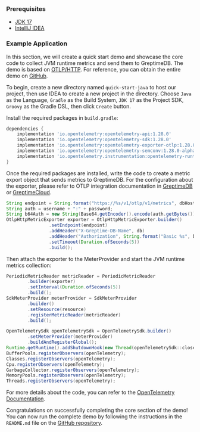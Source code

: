 ### Prerequisites

- [JDK 17](https://openjdk.org/projects/jdk/17/)
- [IntelliJ IDEA](https://www.jetbrains.com/idea/)

### Example Application

In this section, we will create a quick start demo and showcase the core code to collect JVM runtime metrics and send them to GreptimeDB. The demo is based on [OTLP/HTTP](https://opentelemetry.io/). For reference, you can obtain the entire demo on [GitHub](https://github.com/GreptimeCloudStarters/quick-start-java).

To begin, create a new directory named `quick-start-java` to host our project, then use IDEA to create a new project in the directory. Choose `Java` as the Language, `Gradle` as the Build System, `JDK 17` as the Project SDK, `Groovy` as the Gradle DSL, then click `Create` button.

Install the required packages in `build.gradle`:

```groovy
dependencies {
    implementation 'io.opentelemetry:opentelemetry-api:1.28.0'
    implementation 'io.opentelemetry:opentelemetry-sdk:1.28.0'
    implementation 'io.opentelemetry:opentelemetry-exporter-otlp:1.28.0'
    implementation 'io.opentelemetry:opentelemetry-semconv:1.28.0-alpha'
    implementation 'io.opentelemetry.instrumentation:opentelemetry-runtime-metrics:1.26.0-alpha'
}
```

Once the required packages are installed, write the code to create a metric export object that sends metrics to GreptimeDB. For the configuration about the exporter, please refer to OTLP integration documentation in [GreptimeDB](/user-guide/protocols/opentelemetry.md) or [GreptimeCloud](/greptimecloud/integrations/otlp.md).

```java
String endpoint = String.format("https://%s/v1/otlp/v1/metrics", dbHost);
String auth = username + ":" + password;
String b64Auth = new String(Base64.getEncoder().encode(auth.getBytes()));
OtlpHttpMetricExporter exporter = OtlpHttpMetricExporter.builder()
                .setEndpoint(endpoint)
                .addHeader("X-Greptime-DB-Name", db)
                .addHeader("Authorization", String.format("Basic %s", b64Auth))
                .setTimeout(Duration.ofSeconds(5))
                .build();
```

Then attach the exporter to the MeterProvider and start the JVM runtime metrics collection:

```java
PeriodicMetricReader metricReader = PeriodicMetricReader
        .builder(exporter)
        .setInterval(Duration.ofSeconds(5))
        .build();
SdkMeterProvider meterProvider = SdkMeterProvider
        .builder()
        .setResource(resource)
        .registerMetricReader(metricReader)
        .build();

OpenTelemetrySdk openTelemetrySdk = OpenTelemetrySdk.builder()
        .setMeterProvider(meterProvider)
        .buildAndRegisterGlobal();
Runtime.getRuntime().addShutdownHook(new Thread(openTelemetrySdk::close));
BufferPools.registerObservers(openTelemetry);
Classes.registerObservers(openTelemetry);
Cpu.registerObservers(openTelemetry);
GarbageCollector.registerObservers(openTelemetry);
MemoryPools.registerObservers(openTelemetry);
Threads.registerObservers(openTelemetry);
```

For more details about the code, you can refer to the [OpenTelemetry Documentation](https://opentelemetry.io/docs/instrumentation/java/getting-started/).

Congratulations on successfully completing the core section of the demo! You can now run the complete demo by following the instructions in the `README.md` file on the [GitHub repository](https://github.com/GreptimeCloudStarters/quick-start-java).
